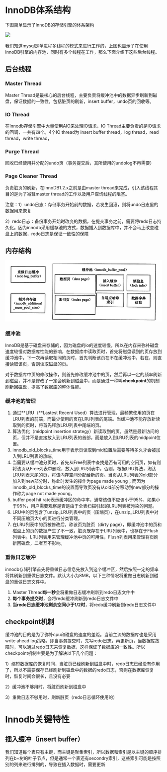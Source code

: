 # InnoDB体系结构

 下图简单显示了InnoDB的存储引擎的体系架构

![](InnoDB存储引擎特性-yudi.assets/InnoDB存储引擎特性-yudi-1.png)

我们知道mysql是单进程多线程的模式来进行工作的，上图也显示了在使用InnoDB引擎的内存池，同时有多个线程在工作，那么下面介绍下这些后台线程。

## 后台线程

### Master Thread

Master Thread是最核心的后台线程，主要负责将缓冲池中的数据异步刷新到磁盘，保证数据的一致性，包括脏页的刷新，insert buffer，undo页的回收等。

### IO Thread

在Innodb存储引擎中大量使用AIO来处理IO请求，IO Thread主要负责的是IO请求的回调，一共有四个。4个IO thread为 insert buffer thread，log thread，read thread，write thread，

### Purge Thread

回收已经使用并分配的undo页（事务提交后，其所使用的undolog不再需要）

### Page Cleaner Thread

负责脏页的刷新，在InnoDB1.2.x之前是由master thread来完成，引入该线程其目的是为了减轻master thread的工作以及用户查询线程的阻塞。

注意：1）undo日志：存储事务开始前的数据，若发生回滚，则将undo日志里的数据用来恢复

​			2）redo日志：备份事务开始时改变的数据，在提交事务之前，需要将redo日志持久化。因为innodb采用缓存池的方式，数据插入到数据库中，并不会马上改变磁盘上的数据，redo日志是保证一致性的保障

## 内存结构

![](images/InnoDB存储引擎特性-yudi-2.png)

### 缓冲池

InnoDB是基于磁盘来存储的，因为磁盘的io的速度较慢，所以在内存来弥补磁盘速度较慢对数据库性能的影响，在数据库中读取页时，首先将磁盘读到的页存放到缓冲池中，下一次再读取相同的页时，首先判断该页在不在缓冲池中，若在，则直接读取该页，否则读取磁盘的页。

对于数据库中页的修改操作，则首先修改缓冲池中的页，然后再以一定的频率刷新到磁盘，并不是修改了一定会刷新到磁盘中，而是通过一种叫**checkpoint**的机制刷新回磁盘，提高了数据库的整体性能。

### 缓冲池的管理

1. 通过**LRU（**Lastest Recent Used）算法进行管理，最频繁使用的页在LRU列表的前端，而最少使用的页在LRU列表的尾端。当缓冲池不能存放新读取到的页时，将首先释放LRU列表中尾端的页。
2. 算法优化（midpoint insertion strategy）新读取到的页，虽然是最新访问的页，但并不是直接放入到LRU列表的首部，而是放入到LRU列表的midpoint位置。
3. innodb_old_blocks_time用于表示页读取到mid位置后需要等待多久才会被加入到LRU列表的热端。
4. 当需要从缓冲池分页时，首先从Free列表中查找是否有可用的空闲页，如有则将该页从Free列表中删除，放入到LRU列表中，否则，根据LRU算法，淘汰LRU列表末尾的页，将该内存空间分配给新的页。当页从LRU列表的old部分加入到new部分时，称此时发生的操作为page made young；而因为innodb_old_blocks_time的设置而导致页没有从old部分移动到new部分的操作称为page not made young。
5. buffer pool hit rate表示缓冲区的命中率，通常该值不应该小于95%，如果小于95%，用户需要观察是否是由于全表扫描引起的LRU列表被污染的问题。
6. LRU中的页包含了unzip_LRU列表中的页（压缩页），在unzip_LRU列表中对不同压缩页大小的页进行分类管理。
7. 在LRU列表中的页被修改后，称该页为脏页（dirty page），即缓冲池中的页和磁盘上的页的数据产生了不一致，脏页既存在于LRU列表中，也存在于Flush列表中。LRU列表用来管理缓冲池中页的可用性，Flush列表用来管理将页刷新回磁盘，二者互不影响。

### 重做日志缓冲

innodb存储引擎首先将重做日志信息先放入到这个缓冲区，然后按照一定的频率将其刷新到重做日志文件。默认大小为8MB，以下三种情况将重做日志刷新到磁盘的重做日志文件中。

1. Master Thread**每一秒**会将重做日志缓冲刷新到redo日志文件中
2. **每个事务提交时**，会将redo缓冲刷新到redo日志文件中
3. **当redo日志缓冲池剩余空间小于1/2时**，将redo缓冲刷新到redo日志文件中

## checkpoint机制

缓冲池的目的是为了弥补cpu和磁盘的速度的差距。当前主流的数据库也是采用write ahead log策略，即当事务提交时，先写redo日志，再更新页，当数据库故障时，可以通过redo日志来恢复数据，这样保证了数据库的一致性。所以checkpoint机制主要是为了解决以下几个问题：

1）缩短数据库的恢复时间，当脏页已经刷新到磁盘中时，redo日志已经没有作用了，所以不需要保存已经刷新到磁盘中的数据的redo日志，否则在数据库恢复时，恢复时间会很长，且没有必要

2）缓冲池不够用时，将脏页刷新到磁盘中

3）重做日志不够用时，刷新脏页（redo日志循环使用的）

# Innodb关键特性

## 插入缓冲（insert buffer）

我们知道每个表只有主键，而主键是聚集索引，所以数据和索引是以主键的顺序排列在b+树的叶子节点，但是通常一个表还有secondry索引，这些索引可能是按照别的列来进行排列的，导致在插入数据时，需要更新
